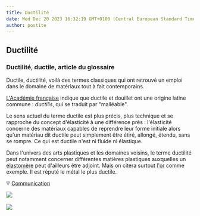 ```yaml
---
title: Ductilité
date: Wed Dec 20 2023 16:32:19 GMT+0100 (Central European Standard Time)
author: postite
---
```


## Ductilité
### Ductilité, ductile, article du glossaire
 Ductile, ductilité, voilà des termes classiques qui ont retrouvé un emploi dans le domaine de matériaux tout à fait contemporains.

[L'Académie française](liensutiles.html#academie) indique que ductile et douillet ont une origine latine commune : _ductilis_, qui se traduit par "malléable".

Le sens actuel du terme ductile est plus précis, plus technique et se rapproche du concept d'élasticité à une différence près : l'élasticité concerne des matériaux capables de reprendre leur forme initiale alors qu'un matériau dit ductile peut simplement être étiré, allongé, étendu, sans se rompre. Ce qui est ductile n'est ni fluide ni élastique.

Dans l'univers des arts plastiques et les domaines voisins, le terme ductilité peut notamment concerner différentes matières plastiques auxquelles un [élastomère](elastomere.html) peut d'ailleurs être adjoint. Mais on citera surtout [l'or](or2.html) comme exemple. Il est réputé le métal le plus ductile.



![](images/flechebas.gif) [Communication](http://www.artrealite.com/annonceurs.htm) 

[![](https://cbonvin.fr/sites/regie.artrealite.com/visuels/campagne1.png)](index-2.html#20131014)

![](https://cbonvin.fr/sites/regie.artrealite.com/visuels/campagne2.png)